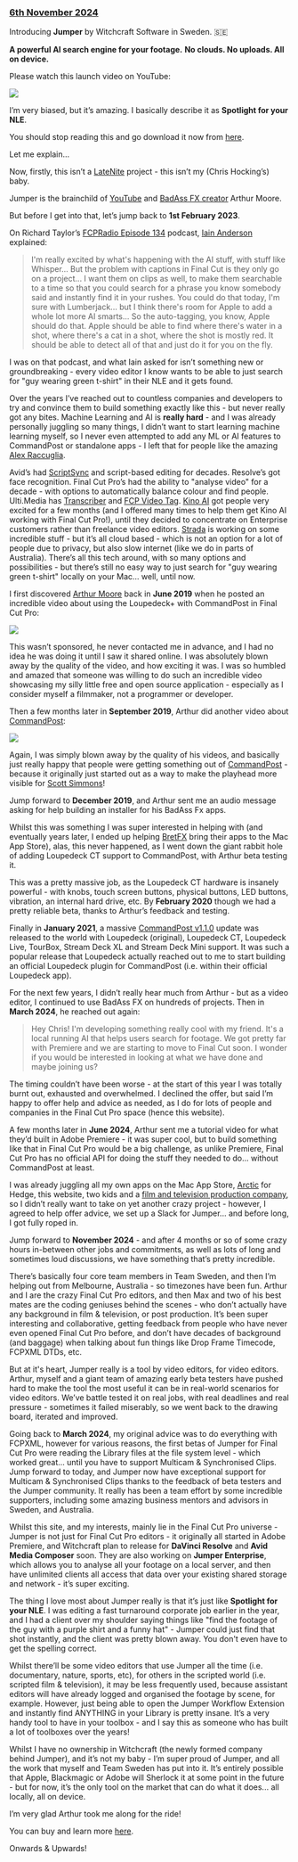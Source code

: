 ### [6th November 2024](/news/20241106)

Introducing **Jumper** by Witchcraft Software in Sweden. 🇸🇪

**A powerful AI search engine for your footage.**
**No clouds. No uploads. All on device.**

Please watch this launch video on YouTube:

[![](/static/jumper.jpg)](http://ltnt.tv/jumper)

I’m very biased, but it’s amazing. I basically describe it as **Spotlight for your NLE**.

You should stop reading this and go download it now from [here](https://getjumper.io).

Let me explain...

Now, firstly, this isn’t a [LateNite](/latenite/) project - this isn’t my (Chris Hocking’s) baby.

Jumper is the brainchild of [YouTube](https://www.youtube.com/@ArthurMoore) and [BadAss FX creator](https://arthurmoorefx.sellfy.store) Arthur Moore.

But before I get into that, let’s jump back to **1st February 2023**.

On Richard Taylor’s [FCPRadio Episode 134](https://podcasts.apple.com/au/podcast/final-cut-pro-radio/id1061415673?i=1000597468348) podcast, [Iain Anderson](https://iain-anderson.com) explained:

> I'm really excited by what's happening with the AI stuff, with stuff like Whisper...
> But the problem with captions in Final Cut is they only go on a project...
> I want them on clips as well, to make them searchable to a time so that you could search for a phrase you know somebody said and instantly find it in your rushes.
> You could do that today, I'm sure with Lumberjack... but I think there's room for Apple to add a whole lot more AI smarts...
> So the auto-tagging, you know, Apple should do that. Apple should be able to find where there's water in a shot, where there's a cat in a shot, where the shot is mostly red.
> It should be able to detect all of that and just do it for you on the fly.

I was on that podcast, and what Iain asked for isn’t something new or groundbreaking - every video editor I know wants to be able to just search for "guy wearing green t-shirt" in their NLE and it gets found.

Over the years I’ve reached out to countless companies and developers to try and convince them to build something exactly like this - but never really got any bites. Machine Learning and AI is **really hard** - and I was already personally juggling so many things, I didn’t want to start learning machine learning myself, so I never even attempted to add any ML or AI features to CommandPost or standalone apps - I left that for people like the amazing [Alex Raccuglia](https://ulti.media/about/).

Avid’s had [ScriptSync](https://www.avid.com/products/media-composer-scriptsync-option) and script-based editing for decades. Resolve’s got face recognition. Final Cut Pro’s had the ability to "analyse video" for a decade - with options to automatically balance colour and find people. Ulti.Media has [Transcriber](https://ulti.media/transcriber/) and [FCP Video Tag](https://ulti.media/fcp-video-tag-automatic-keyword-generator-for-final-cut-pro/). [Kino AI](https://kino.ai) got people very excited for a few months (and I offered many times to help them get Kino AI working with Final Cut Pro!), until they decided to concentrate on Enterprise customers rather than freelance video editors. [Strada](https://strada.tech) is working on some incredible stuff - but it’s all cloud based - which is not an option for a lot of people due to privacy, but also slow internet (like we do in parts of Australia). There’s all this tech around, with so many options and possibilities - but there’s still no easy way to just search for "guy wearing green t-shirt" locally on your Mac... well, until now.

I first discovered [Arthur Moore](https://www.youtube.com/@ArthurMoore) back in **June 2019** when he posted an incredible video about using the Loupedeck+ with CommandPost in Final Cut Pro:

[![](/static/arthur-moore-loupedeck-plus.jpg)](https://www.youtube.com/watch?v=uNMdDGtIoR0)

This wasn’t sponsored, he never contacted me in advance, and I had no idea he was doing it until I saw it shared online. I was absolutely blown away by the quality of the video, and how exciting it was. I was so humbled and amazed that someone was willing to do such an incredible video showcasing my silly little free and open source application - especially as I consider myself a filmmaker, not a programmer or developer.

Then a few months later in **September 2019**, Arthur did another video about [CommandPost](https://commandpost.io):

[![](/static/arthur-moore-commandpost.jpg)](https://www.youtube.com/watch?v=2IkCYS9Svrw)

Again, I was simply blown away by the quality of his videos, and basically just really happy that people were getting something out of [CommandPost](https://commandpost.io) - because it originally just started out as a way to make the playhead more visible for [Scott Simmons](https://latenitefilms.com/blog/final-cut-pro-hacks/)!

Jump forward to **December 2019**, and Arthur sent me an audio message asking for help building an installer for his BadAss Fx apps.

Whilst this was something I was super interested in helping with (and eventually years later, I ended up helping [BretFX](https://www.bretfx.com) bring their apps to the Mac App Store), alas, this never happened, as I went down the giant rabbit hole of adding Loupedeck CT support to CommandPost, with Arthur beta testing it.

This was a pretty massive job, as the Loupedeck CT hardware is insanely powerful - with knobs, touch screen buttons, physical buttons, LED buttons, vibration, an internal hard drive, etc. By **February 2020** though we had a pretty reliable beta, thanks to Arthur’s feedback and testing.

Finally in **January 2021**, a massive [CommandPost v1.1.0](https://github.com/CommandPost/CommandPost/releases/tag/1.1.0) update was released to the world with Loupedeck (original), Loupedeck CT, Loupedeck Live, TourBox, Stream Deck XL and Stream Deck Mini support. It was such a popular release that Loupedeck actually reached out to me to start building an official Loupedeck plugin for CommandPost (i.e. within their official Loupedeck app).

For the next few years, I didn’t really hear much from Arthur - but as a video editor, I continued to use BadAss FX on hundreds of projects. Then in **March 2024**, he reached out again:

> Hey Chris! I'm developing something really cool with my friend. It's a local running AI that helps users search for footage. We got pretty far with Premiere and we are starting to move to Final Cut soon. I wonder if you would be interested in looking at what we have done and maybe joining us?

The timing couldn’t have been worse - at the start of this year I was totally burnt out, exhausted and overwhelmed. I declined the offer, but said I’m happy to offer help and advice as needed, as I do for lots of people and companies in the Final Cut Pro space (hence this website).

A few months later in **June 2024**, Arthur sent me a tutorial video for what they’d built in Adobe Premiere - it was super cool, but to build something like that in Final Cut Pro would be a big challenge, as unlike Premiere, Final Cut Pro has no official API for doing the stuff they needed to do... without CommandPost at least.

I was already juggling all my own apps on the Mac App Store, [Arctic](https://hedge.co/products/arctic) for Hedge, this website, two kids and a [film and television production company](https://latenitefilms.com), so I didn’t really want to take on yet another crazy project - however, I agreed to help offer advice, we set up a Slack for Jumper... and before long, I got fully roped in.

Jump forward to **November 2024** - and after 4 months or so of some crazy hours in-between other jobs and commitments, as well as lots of long and sometimes loud discussions, we have something that’s pretty incredible.

There’s basically four core team members in Team Sweden, and then I’m helping out from Melbourne, Australia - so timezones have been fun. Arthur and I are the crazy Final Cut Pro editors, and then Max and two of his best mates are the coding geniuses behind the scenes - who don’t actually have any background in film & television, or post production. It’s been super interesting and collaborative, getting feedback from people who have never even opened Final Cut Pro before, and don’t have decades of background (and baggage) when talking about fun things like Drop Frame Timecode, FCPXML DTDs, etc.

But at it's heart, Jumper really is a tool by video editors, for video editors. Arthur, myself and a giant team of amazing early beta testers have pushed hard to make the tool the most useful it can be in real-world scenarios for video editors. We’ve battle tested it on real jobs, with real deadlines and real pressure - sometimes it failed miserably, so we went back to the drawing board, iterated and improved.

Going back to **March 2024**, my original advice was to do everything with FCPXML, however for various reasons, the first betas of Jumper for Final Cut Pro were reading the Library files at the file system level - which worked great... until you have to support Multicam & Synchronised Clips. Jump forward to today, and Jumper now have exceptional support for Multicam & Synchronised Clips thanks to the feedback of beta testers and the Jumper community. It really has been a team effort by some incredible supporters, including some amazing business mentors and advisors in Sweden, and Australia.

Whilst this site, and my interests, mainly lie in the Final Cut Pro universe - Jumper is not just for Final Cut Pro editors - it originally all started in Adobe Premiere, and Witchcraft plan to release for **DaVinci Resolve** and **Avid Media Composer** soon. They are also working on **Jumper Enterprise**, which allows you to analyse all your footage on a local server, and then have unlimited clients all access that data over your existing shared storage and network - it’s super exciting.

The thing I love most about Jumper really is that it’s just like **Spotlight for your NLE**. I was editing a fast turnaround corporate job earlier in the year, and I had a client over my shoulder saying things like "find the footage of the guy with a purple shirt and a funny hat" - Jumper could just find that shot instantly, and the client was pretty blown away. You don't even have to get the spelling correct.

Whilst there’ll be some video editors that use Jumper all the time (i.e. documentary, nature, sports, etc), for others in the scripted world (i.e. scripted film & television), it may be less frequently used, because assistant editors will have already logged and organised the footage by scene, for example. However, just being able to open the Jumper Workflow Extension and instantly find ANYTHING in your Library is pretty insane. It’s a very handy tool to have in your toolbox - and I say this as someone who has built a lot of toolboxes over the years!

Whilst I have no ownership in Witchcraft (the newly formed company behind Jumper), and it’s not my baby - I’m super proud of Jumper, and all the work that myself and Team Sweden has put into it. It’s entirely possible that Apple, Blackmagic or Adobe will Sherlock it at some point in the future - but for now, it’s the only tool on the market that can do what it does... all locally, all on device.

I’m very glad Arthur took me along for the ride!

You can buy and learn more [here](https://getjumper.io).

Onwards & Upwards!